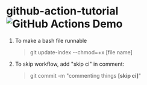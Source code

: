 # github-action-tutorial ![GitHub Actions Demo](https://github.com/joshua-metriqa/github-action-tutorial/actions/workflows/github-actions-demo.yml/badge.svg?branch=main)

1. To make a bash file runnable
    > git update-index --chmod=+x [file name]

2. To skip workflow, add "skip ci" in comment:
    > git commit -m "commenting things **[skip ci]**"
